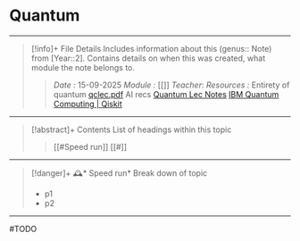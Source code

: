 # Quantum
---
> [!info]+ File Details
> Includes information about this (genus:: Note) from [Year::2]. Contains details on when this was created, what module the note belongs to.
> > *Date :*  15-09-2025
> > *Module :* [[]]
> > *Teacher*: 
> > *Resources :* Entirety of quantum [qclec.pdf](https://www.scottaaronson.com/qclec.pdf) AI recs [Quantum Lec Notes](https://arxiv.org/pdf/1907.09415) [IBM Quantum Computing | Qiskit](https://www.ibm.com/quantum/qiskit) 

---
> [!abstract]+ Contents
> List of headings within this topic
> > [[#Speed run]]
> [[#]]


--- 
> [!danger]+ 🕰️* Speed run*
> Break down of topic 
> - p1
> - p2

---

#TODO 